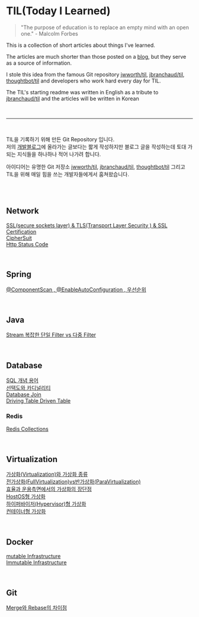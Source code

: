 # TIL(Today I Learned)
>"The purpose of education is to replace an empty mind with an open one." - Malcolm Forbes

This is a collection of short articles about things I've learned. 

The articles are much shorter than those posted on a [blog](https://colevelup.tistory.com/), but they serve as a source of information.

I stole this idea from the famous Git repository [jwworth/til](https://github.com/jwworth/til), [jbranchaud/til](https://github.com/jbranchaud/til/), [thoughtbot/til](https://github.com/thoughtbot/til) and developers who work hard every day for TIL.

The TIL's starting readme was written in English as a tribute to [jbranchaud/til](https://github.com/jbranchaud/til/) and the articles will be written in Korean

<br />

***
<br />

TIL을 기록하기 위해 만든 Git Repository 입니다.\
저의 [개발블로그](https://colevelup.tistory.com/)에 올라가는 글보다는 짧게 작성하지만 블로그 글을 작성하는데 토대 가되는 지식들을 하나하나 적어 나가려 합니다.

아이디어는 유명한 Git 저장소 [jwworth/til](https://github.com/jwworth/til), [jbranchaud/til](https://github.com/jbranchaud/til/), [thoughtbot/til](https://github.com/thoughtbot/til) 그리고 TIL을 위해 매일 힘을 쓰는 개발자들에게서 훔쳐왔습니다.

<br>
<br>

## Network

[SSL(secure sockets layer) & TLS(Transport Layer Security ) & SSL Certification](https://github.com/christopher3810/TIL/blob/master/Network/SSL(secure%20sockets%20layer)%20%26%20TLS(Transport%20Layer%20Security%20)%20%26%20SSL%20Certification.md)\
[CipherSuit](https://github.com/christopher3810/TIL/blob/master/Network/Cipher%20Suit.md)\
[Http Status Code](https://github.com/christopher3810/TIL/blob/master/Network/Http%20Status%20Code.md)

<br>

## Spring

[@ComponentScan , @EnableAutoConfiguration , 우선순위](https://github.com/christopher3810/TIL/blob/master/Spring/%40ComponentScan%2C%20%40EnableAutoConfiguration%20%EA%B7%B8%EB%A6%AC%EA%B3%A0%20%EC%9A%B0%EC%84%A0%EC%88%9C%EC%9C%84.md)

<br>

## Java

[Stream 복잡한 단일 Filter vs 다중 Filter](https://github.com/christopher3810/TIL/blob/master/Java/Stream%20%EB%B3%B5%EC%9E%A1%ED%95%9C%20%EB%8B%A8%EC%9D%BC%20Filter%20vs%20%EB%8B%A4%EC%A4%91%20Filter.md)

<br>

## Database

[SQL 개념 용어](https://github.com/christopher3810/TIL/blob/master/Database/SQL%20%EA%B0%9C%EB%85%90%20%EC%9A%A9%EC%96%B4.md)\
[선택도와 카디널리티](https://github.com/christopher3810/TIL/blob/master/Database/%EC%84%A0%ED%83%9D%EB%8F%84%EC%99%80%20%EC%B9%B4%EB%94%94%EB%84%90%EB%A6%AC%ED%8B%B0.md)\
[Database Join](https://github.com/christopher3810/TIL/blob/master/Database/Database%20Join.md)\
[Driving Table Driven Table](https://github.com/christopher3810/TIL/blob/master/Database/Database%20Join.md)
<br>

### Redis

[Redis Collections](https://github.com/christopher3810/TIL/blob/master/Database/Redis/Redis%20Collections.md)

<br>

## Virtualization

[가상화(Virtualization)와 가상화 종류](https://github.com/christopher3810/TIL/blob/master/Virtualization/%EA%B0%80%EC%83%81%ED%99%94(Virtualization)%EC%99%80%20%EA%B0%80%EC%83%81%ED%99%94%20%EC%A2%85%EB%A5%98.md)\
[전가상화(FullVirtualization)vs반가상화(ParaVirtualization)](https://github.com/christopher3810/TIL/blob/master/Virtualization/%EC%A0%84%EA%B0%80%EC%83%81%ED%99%94(FullVirtualization)vs%EB%B0%98%EA%B0%80%EC%83%81%ED%99%94(ParaVirtualization).md)\
[효율과 운용측면에서의 가상화의 장단점](https://github.com/christopher3810/TIL/blob/master/Virtualization/%ED%9A%A8%EC%9C%A8%EA%B3%BC%20%EC%9A%B4%EC%9A%A9%EC%B8%A1%EB%A9%B4%EC%97%90%EC%84%9C%EC%9D%98%20%EA%B0%80%EC%83%81%ED%99%94%EC%9D%98%20%EC%9E%A5%EB%8B%A8%EC%A0%90.md)\
[HostOS형 가상화](https://github.com/christopher3810/TIL/blob/master/Virtualization/HostOS%ED%98%95%20%EA%B0%80%EC%83%81%ED%99%94.md)\
[하이퍼바이저(Hypervisor)형 가상화](https://github.com/christopher3810/TIL/blob/master/Virtualization/%ED%95%98%EC%9D%B4%ED%8D%BC%EB%B0%94%EC%9D%B4%EC%A0%80(Hypervisor)%ED%98%95%20%EA%B0%80%EC%83%81%ED%99%94.md)\
[컨테이너형 가상화](https://github.com/christopher3810/TIL/blob/master/Virtualization/%EC%BB%A8%ED%85%8C%EC%9D%B4%EB%84%88(Container)%ED%98%95%20%EA%B0%80%EC%83%81%ED%99%94.md)

<br>

## Docker


[mutable Infrastructure](https://github.com/christopher3810/TIL/blob/master/Docker/mutable-infrastructure.md)\
[Immutable Infrastructure](https://github.com/christopher3810/TIL/blob/master/Docker/immutable-infrastructure.md)

<br>

## Git

[Merge와 Rebase의 차이점](https://github.com/christopher3810/TIL/blob/master/git/Merge%20vs%20Rebase.md)

